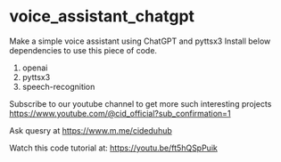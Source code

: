# voice_assistant_chatgpt
Make a simple voice assistant using ChatGPT and pyttsx3
Install below dependencies to use this piece of code.
1. openai
2. pyttsx3
3. speech-recognition

Subscribe to our youtube channel to get more such interesting projects https://www.youtube.com/@cid_official?sub_confirmation=1

Ask quesry at https://www.m.me/cideduhub

Watch this code tutorial at: https://youtu.be/ft5hQSpPuik
